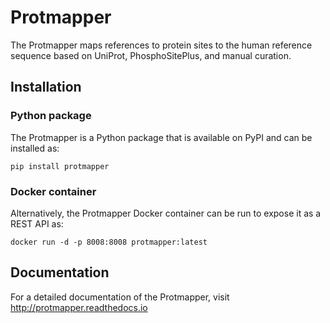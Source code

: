 # Protmapper
The Protmapper maps references to protein sites to the human reference
sequence based on UniProt, PhosphoSitePlus, and manual curation.


## Installation

### Python package
The Protmapper is a Python package that is available on PyPI and can be
installed as:

```
pip install protmapper
```

### Docker container
Alternatively, the Protmapper Docker container can be run to expose it as
a REST API as:

```
docker run -d -p 8008:8008 protmapper:latest
```

## Documentation
For a detailed documentation of the Protmapper, visit http://protmapper.readthedocs.io
